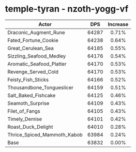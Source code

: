 # temple-tyran - nzoth-yogg-vf
| Actor | DPS | Increase |
|---|:---:|:---:|
|Draconic_Augment_Rune|64287|0.71%|
|Fated_Fortune_Cookie|64238|0.64%|
|Great_Cerulean_Sea|64185|0.55%|
|Sizzling_Seafood_Medley|64176|0.54%|
|Aromatic_Seafood_Platter|64170|0.53%|
|Revenge_Served_Cold|64170|0.53%|
|Feisty_Fish_Sticks|64166|0.52%|
|Thousandbone_Tongueslicer|64159|0.51%|
|Salt_Baked_Fishcake|64125|0.46%|
|Seamoth_Surprise|64109|0.43%|
|Filet_of_Fangs|64105|0.43%|
|Timely_Demise|64101|0.42%|
|Roast_Duck_Delight|64010|0.28%|
|Thrice_Spiced_Mammoth_Kabob|63984|0.24%|
|Base|63832|0.00%|
